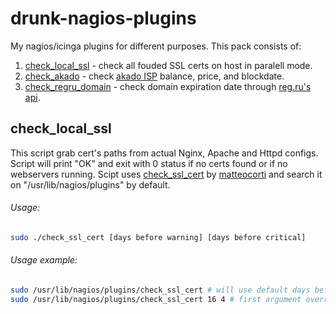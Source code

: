 # drunk-nagios-plugins
My nagios/icinga plugins for different purposes.
This pack consists of:
1. [check_local_ssl](check_local_ssl) - check all fouded SSL certs on host in paralell mode. 
2. [check_akado](check_akado) - check [akado ISP](https://www.akado.ru/) balance, price, and blockdate.
3. [check_regru_domain](check_regru_domain) - check domain expiration date through [reg.ru's api](https://www.reg.ru/reseller/api2doc).

## check_local_ssl
This script grab cert's paths from actual Nginx, Apache and Httpd configs. Script will print "OK" and exit with 0 status if no certs found or if no webservers running.
Scipt uses [check_ssl_cert](https://github.com/matteocorti/check_ssl_cert) by [matteocorti](https://github.com/matteocorti/) and search it on "/usr/lib/nagios/plugins" by default.
###### Usage:
```bash
sudo ./check_ssl_cert [days before warning] [days before critical]
```
###### Usage example:
```bash
sudo /usr/lib/nagios/plugins/check_ssl_cert # will use default days before warning and critical (warning: 7, critical: 2)
sudo /usr/lib/nagios/plugins/check_ssl_cert 16 4 # first argument overrides default warning days, second - critical
```
